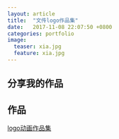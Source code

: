 ```yaml
---
layout: article
title:  "文传logo作品集"
date:   2017-11-08 22:07:50 +0800
categories: portfolio
image:
  teaser: xia.jpg
  feature: xia.jpg
---
```


## 分享我的作品




## 作品

<a href="https://hujingyin.github.io/portfolio/pet/index.html" target="_blank">logo动画作品集</a>